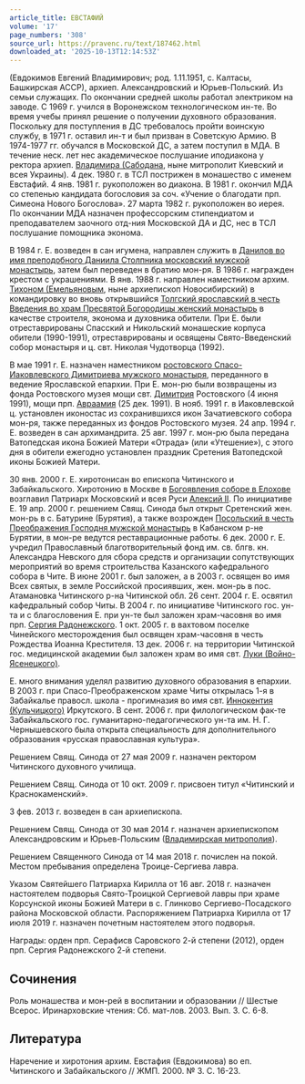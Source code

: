 ```yaml
---
article_title: ЕВСТАФИЙ
volume: '17'
page_numbers: '308'
source_url: https://pravenc.ru/text/187462.html
downloaded_at: '2025-10-13T12:14:53Z'
---
```


(Евдокимов Евгений Владимирович; род. 1.11.1951, с. Калтасы, Башкирская АССР), архиеп. Александровский и Юрьев-Польский. Из семьи служащих. По окончании средней школы работал электриком на заводе. С 1969 г. учился в Воронежском технологическом ин-те. Во время учебы принял решение о получении духовного образования. Поскольку для поступления в ДС требовалось пройти воинскую службу, в 1971 г. оставил ин-т и был призван в Советскую Армию. В 1974-1977 гг. обучался в Московской ДС, а затем поступил в МДА. В течение неск. лет нес академическое послушание иподиакона у ректора архиеп. [Владимира (Сабодана](<https://pravenc.ru/text/Владимира (Сабодана.html>), ныне митрополит Киевский и всея Украины). 4 дек. 1980 г. в ТСЛ пострижен в монашество с именем Евстафий. 4 янв. 1981 г. рукоположен во диакона. В 1981 г. окончил МДА со степенью кандидата богословия за соч. «Учение о благодати прп. Симеона Нового Богослова». 27 марта 1982 г. рукоположен во иерея. По окончании МДА назначен профессорским стипендиатом и преподавателем заочного отд-ния Московской ДА и ДС, нес в ТСЛ послушание помощника эконома.

В 1984 г. Е. возведен в сан игумена, направлен служить в [Данилов во имя преподобного Даниила Столпника московский мужской монастырь](<https://pravenc.ru/text/Данилов во имя преподобного Даниила Столпника московский мужской монастырь.html>), затем был переведен в братию мон-ря. В 1986 г. награжден крестом с украшениями. В янв. 1988 г. направлен наместником архим. [Тихоном (Емельяновым](<https://pravenc.ru/text/Тихоном (Емельяновым.html>), ныне архиепископ Новосибирский) в командировку во вновь открывшийся [Толгский ярославский в честь Введения во храм Пресвятой Богородицы женский монастырь](<https://pravenc.ru/text/Толгский ярославский в честь Введения во храм Пресвятой Богородицы женский монастырь.html>) в качестве строителя, эконома и духовника обители. При Е. были отреставрированы Спасский и Никольский монашеские корпуса обители (1990-1991), отреставрированы и освящены Свято-Введенский собор монастыря и ц. свт. Николая Чудотворца (1992).

В мае 1991 г. Е. назначен наместником [ростовского Спасо-Иаковлевского Димитриева мужского монастыря](<https://pravenc.ru/text/РОСТОВСКИЙ СПАСО-ИАКОВЛЕВСКИЙ (СПАСО-ЯКОЛЕВСКИЙ) ДИМИТРИЕВ МУЖСКОЙ МОНАСТЫРЬ.html>), переданного в ведение Ярославской епархии. При Е. мон-рю были возвращены из фонда Ростовского музея мощи свт. [Димитрия](https://pravenc.ru/text/Димитрий.html) Ростовского (4 июня 1991), мощи прп. [Авраамия](https://pravenc.ru/text/Авраамия.html) (25 дек. 1991). В нояб. 1991 г. в Иаковлевской ц. установлен иконостас из сохранившихся икон Зачатиевского собора мон-ря, также переданных из фондов Ростовского музея. 24 апр. 1994 г. Е. возведен в сан архимандрита. 25 авг. 1997 г. мон-рю была передана Ватопедская икона Божией Матери «Отрада» (или «Утешение»), с этого дня в обители ежегодно установлен праздник Сретения Ватопедской иконы Божией Матери.

30 янв. 2000 г. Е. хиротонисан во епископа Читинского и Забайкальского. Хиротонию в Москве в [Богоявления соборе в Елохове](<https://pravenc.ru/text/Богоявления соборе в Елохове.html>) возглавил Патриарх Московский и всея Руси [Алексий II](<https://pravenc.ru/text/Алексий II.html>). По инициативе Е. 19 апр. 2000 г. решением Свящ. Синода был открыт Сретенский жен. мон-рь в с. Батурине (Бурятия), а также возрожден [Посольский в честь Преображения Господня мужской монастырь](<https://pravenc.ru/text/Посольский в честь Преображения Господня мужской монастырь.html>) в Кабанском р-не Бурятии, в мон-ре ведутся реставрационные работы. 6 дек. 2000 г. Е. учредил Православный благотворительный фонд им. св. блгв. кн. Александра Невского для сбора средств и организации сопутствующих мероприятий во время строительства Казанского кафедрального собора в Чите. В июне 2001 г. был заложен, а в 2003 г. освящен во имя Всех святых, в земле Российской просиявших, жен. мон-рь в пос. Атамановка Читинского р-на Читинской обл. 26 сент. 2004 г. Е. освятил кафедральный собор Читы. В 2004 г. по инициативе Читинского гос. ун-та и с благословения Е. при ун-те был заложен храм-часовня во имя прп. [Сергия Радонежского](<https://pravenc.ru/text/Сергий Радонежский.html>). 1 окт. 2005 г. в вахтовом поселке Чинейского месторождения был освящен храм-часовня в честь Рождества Иоанна Крестителя. 13 дек. 2006 г. на территории Читинской гос. медицинской академии был заложен храм во имя свт. [Луки (Войно-Ясенецкого)](<https://pravenc.ru/text/Луки (Войно-Ясенецкого).html>).

Е. много внимания уделял развитию духовного образования в епархии. В 2003 г. при Спасо-Преображенском храме Читы открылась 1-я в Забайкалье правосл. школа - прогимназия во имя свт. [Иннокентия (Кульчицкого)](https://pravenc.ru/text/Иннокентий.html) Иркутского. В сент. 2006 г. при филологическом фак-те Забайкальского гос. гуманитарно-педагогического ун-та им. Н. Г. Чернышевского была открыта специальность для дополнительного образования «русская православная культура».

Решением Свящ. Синода от 27 мая 2009 г. назначен ректором Читинского духовного училища.

Решением Свящ. Синода от 10 окт. 2009 г. присвоен титул «Читинский и Краснокаменский».

3 фев. 2013 г. возведен в сан архиепископа.

Решением Свящ. Синода от 30 мая 2014 г. назначен архиепископом Александровским и Юрьев-Польским ([Владимирская митрополия](<https://pravenc.ru/text/Владимирская митрополия.html>)).

Решением Священного Синода от 14 мая 2018 г. почислен на покой. Местом пребывания определена Троице-Сергиева лавра.

Указом Святейшего Патриарха Кирилла от 16 авг. 2018 г. назначен настоятелем подворья Свято-Троицкой Сергиевой лавры при храме Корсунской иконы Божией Матери в с. Глинково Сергиево-Посадского района Московской области. Распоряжением Патриарха Кирилла от 17 июля 2019 г. назначен почетным настоятелем этого подворья.

Награды: орден прп. Серафисв Саровского 2-й степени (2012), орден прп. Сергия Радонежского 2-й степени.

## Сочинения

Роль монашества и мон-рей в воспитании и образовании // Шестые Всерос. Иринарховские чтения: Сб. мат-лов. 2003. Вып. 3. С. 6-8.

## Литература

Наречение и хиротония архим. Евстафия (Евдокимова) во еп. Читинского и Забайкальского // ЖМП. 2000. № 3. С. 16-23.
